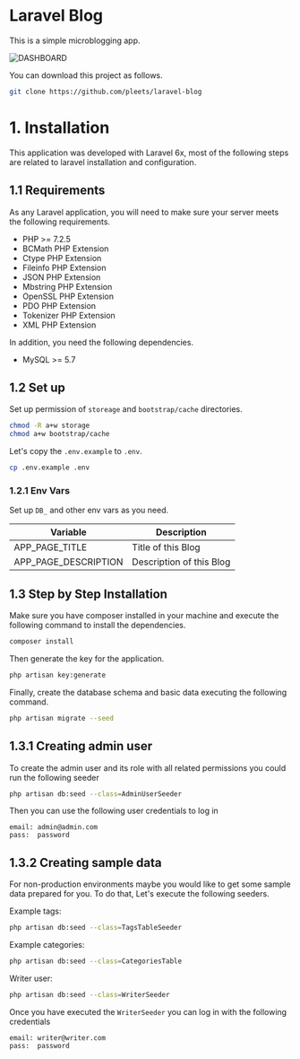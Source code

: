 # Laravel Blog

This is a simple microblogging app.

![DASHBOARD](https://blog.pleets.org/img/articles/blog-dashboard-example.png)

You can download this project as follows.

```bash
git clone https://github.com/pleets/laravel-blog
```

# 1. Installation

This application was developed with Laravel 6x, most of the following steps are related to laravel
installation and configuration.

## 1.1 Requirements

As any Laravel application, you will need to make sure your server meets the following requirements.

- PHP >= 7.2.5
- BCMath PHP Extension
- Ctype PHP Extension
- Fileinfo PHP Extension
- JSON PHP Extension
- Mbstring PHP Extension
- OpenSSL PHP Extension
- PDO PHP Extension
- Tokenizer PHP Extension
- XML PHP Extension

In addition, you need the following dependencies.

- MySQL >= 5.7

## 1.2 Set up

Set up permission of `storeage` and `bootstrap/cache` directories.

```bash
chmod -R a+w storage
chmod a+w bootstrap/cache
```

Let's copy the `.env.example` to `.env`.

```bash
cp .env.example .env
```
### 1.2.1 Env Vars

Set up `DB_` and other env vars as you need. 

| Variable                 | Description                              |
|--------------------------|------------------------------------------|
| APP_PAGE_TITLE           |  Title of this Blog                      |
| APP_PAGE_DESCRIPTION     |  Description of this Blog                |

## 1.3 Step by Step Installation

Make sure you have composer installed in your machine and execute the following command to install the
dependencies.

```bash
composer install
```

Then generate the key for the application.

```bash
php artisan key:generate
```

Finally, create the database schema and basic data executing the following command.

```bash
php artisan migrate --seed
```
## 1.3.1 Creating admin user

To create the admin user and its role with all related permissions you could run the following seeder

```bash
php artisan db:seed --class=AdminUserSeeder
```

Then you can use the following user credentials to log in

```text
email: admin@admin.com
pass:  password
```

## 1.3.2 Creating sample data

For non-production environments maybe you would like to get some sample data prepared for you. To do that,
Let's execute the following seeders.

Example tags:

```bash
php artisan db:seed --class=TagsTableSeeder
```

Example categories:

```bash
php artisan db:seed --class=CategoriesTable
```

Writer user:

```bash
php artisan db:seed --class=WriterSeeder
```

Once you have executed the `WriterSeeder` you can log in with the following credentials

```text
email: writer@writer.com
pass:  password
```
